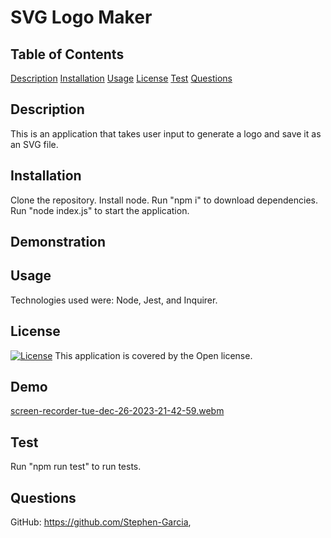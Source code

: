# SVG Logo Maker 
## Table of Contents
[Description](#description)
[Installation](#installation)
[Usage](#usage)
[License](#license)
[Test](#test)
[Questions](#questions)
## Description
This is an application that takes user input to generate a logo and save it as an SVG file.
## Installation
Clone the repository. Install node. Run "npm i" to download dependencies. Run "node index.js" to start the application.

## Demonstration


## Usage
Technologies used were: Node, Jest, and Inquirer.

## License
[![License](https://img.shields.io/badge/License-Boost%201.0-lightblue.svg)](https://www.boost.org/LICENSE_1_0.txt)
This application is covered by the Open license. 
## Demo
[screen-recorder-tue-dec-26-2023-21-42-59.webm](https://github.com/Stephen-Garcia/SVGLogoMaker/assets/92559337/ac2675e3-9eb6-4552-a7ed-271faf68fb89)
## Test
Run "npm run test" to run tests.
## Questions
GitHub: https://github.com/Stephen-Garcia,
